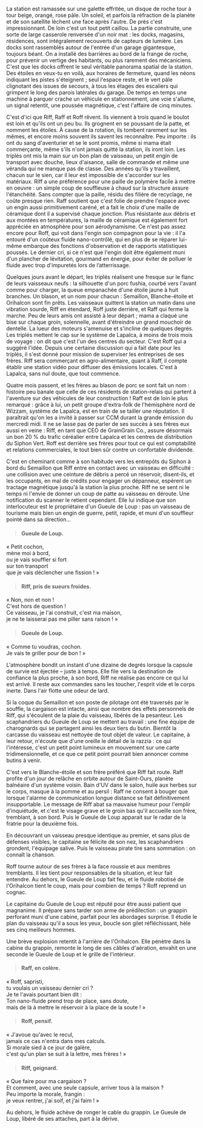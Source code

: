La station est ramassée sur une galette effritée, un disque de roche tour à tour beige, orangé, rose pâle. Un soleil, et parfois la réfraction de la planète et de son satellite lèchent une face après l'autre. De près c'est impressionnant. De loin c'est un tout petit caillou.
La partie construite, une sorte de large casserole renversée d'un noir mat : les docks, magasins, résidences,  sont intégralement recouverts de capteurs de lumière. Les docks sont rassemblés autour de l'entrée d'un garage gigantesque, toujours béant. On a installé des barrières au bord de la frange de roche, pour prévenir un vertige des habitants, ou plus rarement des mécaniciens. C'est que les docks offrent le seul véritable panorama spatial de la station. Des étoiles en veux-tu en voilà, aux horaires de fermeture, quand les néons indiquant les pistes s'éteignent ; seul l'espace reste, et le vert pâle clignotant des issues de secours, à tous les étages des escaliers qui grimpent le long des parois latérales du garage. De temps en temps une machine à parquer crache un véhicule en stationnement, une voie s'allume, un signal retentit, une poussée magnétique, c'est l'affaire de cinq minutes.

C'est d'ici que Riff, Raff et Roff rêvent. Ils viennent à trois quand le boulot est loin et qu'ils ont un peu bu. Ils grognent en se poussant de la patte, et nomment les étoiles. À cause de la rotation, ils tombent rarement sur les mêmes, et encore moins souvent ils savent les reconnaître. Peu importe : ils ont du sang d'aventurier et se le sont promis, même si mama était commerçante, même s'ils n'ont jamais quitté la station, ils iront loin.
Les triplés ont mis la main sur un bon plan de vaisseau, un petit engin de transport avec douche, lieux d'aisance, salle de commande et même une véranda qui ne manque pas de classe. Des années qu'ils y travaillent, chacun sur le sien, car il leur est impossible de s'accorder sur les matériaux. Riff a une préférence pour une paille de polymère facile à mettre en oeuvre : un simple coup de souffleuse à chaud sur la structure assure l'étanchéité. Sans compter que la paille, résidu des filière de recyclage, ne coûte presque rien. Raff soutient que c'est folie de prendre l'espace avec un engin aussi primitivement caréné, et a fait le choix d'une maille de céramique dont il a supervisé chaque jonction. Plus résistante aux débris et aux montées en températures, la maille de céramique est également fort appréciée en atmosphère pour son aérodynamisme. Ce n'est pas assez encore pour Roff, qui voit dans l'engin son compagnon pour la vie : il l'a entouré d'un coûteux fluide nano-contrôlé, qui en plus de se réparer lui-même embarque des fonctions d'observation et de rapports statistiques poussés. Le dernier cri, si ce n'est que l'engin doit être également muni d'un plancher de lévitation, gourmand en énergie, pour éviter de polluer le fluide avec trop d'impuretés lors de l’atterrissage.

Quelques jours avant le départ, les triplés réalisent une fresque sur le flanc de leurs vaisseaux neufs : la silhouette d'un porc fushia, courbé vers l'avant comme pour charger, la queue empanachée d'une étoile jaune à huit branches. Un blason, et un nom pour chacun : Semaillon, Blanche-étoile et Orihalcon sont fin prêts. Les vaisseaux quittent la station un matin dans une vibration sourde, Riff en étendard, Roff juste derrière, et Raff qui ferme la marche. Peu de leurs amis ont assisté à leur départ ;  mama a claqué une bise sur chaque groin, solennelle, avant d'étreindre un grand mouchoir de dentelle.
La lueur des moteurs s'amenuise et s'incline de quelques degrés. Les triplés mettent le cap sur le système de Lapalca, à moins de trois mois de voyage : on dit que c'est l'un des centres du secteur. C'est Roff qui a suggéré l'idée. Depuis une certaine discussion qui a fait date pour les triplés, il s'est donné pour mission de superviser les entreprises de ses frères. Riff sera commerçant en agro-alimentaire, quant à Raff, il compte établir une station vidéo pour diffuser des émissions locales. C'est à Lapalca, sans nul doute, que tout commence.

Quatre mois passent, et les frères au blason de porc se sont fait un nom : histoire peu banale que celle de ces résidents de station-relais qui partent à l'aventure sur des véhicules de leur construction ! Raff est de loin le plus remarqué : grâce à lui, un petit groupe d'extra-folk de l'hémisphère nord de Wizzam, système de Lapalca, est en train de se tailler une réputation. Il paraîtrait qu'on les a invité à passer sur CCM durant la grande émission du mercredi midi. Il ne se lasse pas de parler de ses succès à ses frères eux aussi en veine : Riff, en tant que CEO de GrainGrain Co., assure désormais un bon 20 % du trafic céréalier entre Lapalca et les centres de distribution du Siphon Vert. Roff est derrière ses frères pour tout ce qui est comptabilité et relations commerciales, le tout bien sûr contre un confortable dividende.

C'est en cheminant comme à son habitude vers les entrepôts du Siphon à bord du Semaillon que Riff entre en contact avec un vaisseau en difficulté : une collision avec une ceinture de débris a percé un réservoir, disent-ils, et les occupants, en mal de crédits pour engager un dépanneur, espèrent un tractage magnétique jusqu'à la station la plus proche. Riff ne se sent ni le temps ni l'envie de donner un coup de patte au vaisseau en déroute. Une notification du scanner le retient cependant. Elle lui indique que son interlocuteur est le propriétaire d'un Gueule de Loup : pas un vaisseau de tourisme mais bien un engin de guerre, petit, rapide, et muni d'un souffleur pointé dans sa direction...

> #### Gueule de Loup.
« Petit cochon,  
mène moi à bord,  
ou je vais souffler si fort  
sur ton transport  
que je vais déclencher une fission ! »  

> #### Riff, pris de sueurs froides.
« Non, non et non !  
C'est hors de question !  
Ce vaisseau, je l'ai construit, c'est ma maison,  
je ne te laisserai pas me piller sans raison ! »  

> #### Gueule de Loup.
« Comme tu voudras, cochon.  
Je vais te griller pour de bon ! »

L'atmosphère bondit un instant d'une dizaine de degrés lorsque la capsule de survie est éjectée – juste à temps. Elle file vers la destination de confiance la plus proche, à son bord, Riff ne réalise pas encore ce qui lui est arrivé. Il reste aux commandes sans les toucher, l'esprit vide et le corps inerte. Dans l'air flotte une odeur de lard.

Si la coque du Semaillon et son poste de pilotage ont été traversés par le souffle, la cargaison est intacte, ainsi que nombre des effets personnels de Riff, qui s'écoulent de la plaie du vaisseau, libérés de la pesanteur. Les scaphandriers du Gueule de Loup se mettent au travail : une fine équipe de charognards qui se partagent ainsi les deux tiers du butin. Bientôt la carcasse du vaisseau est nettoyée de tout objet de valeur. Le capitaine, à leur retour, n'écoute que d'une oreille le détail de la razzia : ce qui l'intéresse, c'est un petit point lumineux en mouvement sur une carte tridimensionnelle, et ce que ce petit point pourrait bien annoncer comme butins à venir.

C'est vers le Blanche-étoile et son frère préféré que Riff fait route. Raff profite d'un jour de relâche en orbite autour de Saint-Ours, planète balnéaire d'un système voisin. Bain d'UV dans le salon, huile aux herbes sur le corps, masque à la pomme et au persil : Raff ne consent à bouger que lorsque l'alarme de communication longue distance se fait définitivement insupportable. Le message de Riff abat sa mauvaise humeur pour l'emplir d'inquiétude, et c'est le visage grave et le groin bas qu'il accueille son frère, tremblant, à son bord.
Puis le Gueule de Loup apparait sur le radar de la fratrie pour la deuxième fois.

En découvrant un vaisseau presque identique au premier, et sans plus de défenses visibles, le capitaine se félicite de son nez, les scaphandriers grondent, l'équipage salive. Puis le vaisseau pirate tire sans sommation : on connaît la chanson.

Roff tourne autour de ses frères à la face roussie et aux membres tremblants. Il les tient pour responsables de la situation, et leur fait entendre. Au dehors, le Gueule de Loup fait feu, et le fluide robotisé de l'Orihalcon tient le coup, mais pour combien de temps ? Roff reprend un cognac.

Le capitaine du Gueule de Loup est réputé pour être aussi patient que magnanime. Il prépare sans tarder son arme de prédilection : un grappin perforant muni d'une cabine, parfait pour les abordages surprise. Il étudie le plan du vaisseau qu'il a sous les yeux, boucle son gilet réfléchissant, hèle ses cinq meilleurs hommes.

Une brève explosion retentit à l'arrière de l'Orihalcon. Elle pénètre dans la cabine du grappin, remonte le long de ses câbles d'aération, envahit en une seconde le Gueule de Loup et le grille de l'intérieur.

> #### Raff, en colère.
« Roff, sapristi,  
tu voulais un vaisseau dernier cri ?  
Je te l'avais pourtant bien dit :  
Ton nano-fluide prend trop de place, sans doute,  
mais de là à mettre le réservoir à la place de la soute ! »

> #### Roff, pensif.
« J'avoue qu'avec le recul,  
jamais ce cas n'entra dans mes calculs.  
Si morale sied à ce jour de galère,  
c'est qu'un plan se suit à la lettre, mes frères ! »

> #### Riff, geignard.
« Que faire pour ma cargaison ?  
Et comment, avec une seule capsule, arriver tous à la maison ?  
Peu importe la morale, frangin :  
je veux rentrer, j'ai soif, et j'ai faim ! »

Au dehors, le fluide achève de ronger le cable du grappin. Le Gueule de Loup, libéré de ses attaches, part à la dérive.
